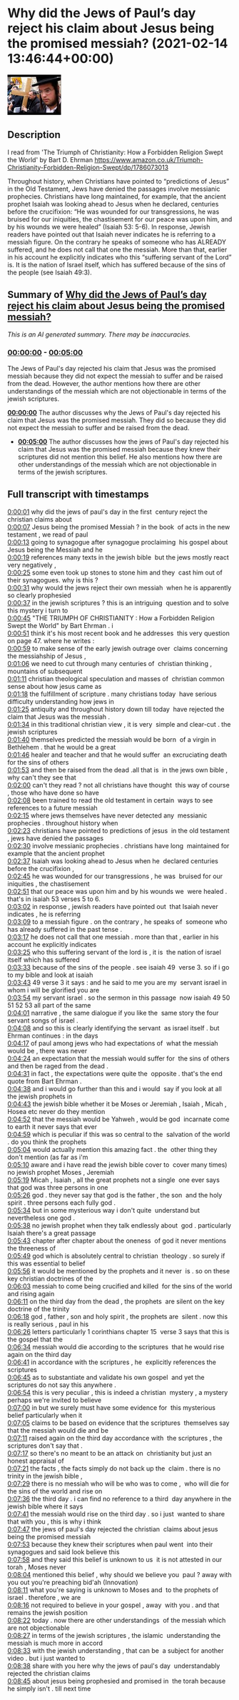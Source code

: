 # Why did the Jews of Paul’s day reject his claim about Jesus being the promised messiah? (2021-02-14 13:46:44+00:00)

![alt Why did the Jews of Paul’s day reject his claim about Jesus being the promised messiah?](6_NfquS4Enk.jpg "Why did the Jews of Paul’s day reject his claim about Jesus being the promised messiah?")

## Description

I read from 'The Triumph of Christianity: How a Forbidden Religion Swept the World' by Bart D. Ehrman https://www.amazon.co.uk/Triumph-Christianity-Forbidden-Religion-Swept/dp/1786073013

Throughout history, when Christians have pointed to “predictions of Jesus” in the Old Testament, Jews have denied the passages involve messianic prophecies. Christians have long maintained, for example, that the ancient prophet Isaiah was looking ahead to Jesus when he declared, centuries before the crucifixion: “He was wounded for our transgressions, he was bruised for our iniquities, the chastisement for our peace was upon him, and by his wounds we were healed” (Isaiah 53: 5-6). In response, Jewish readers have pointed out that Isaiah never indicates he is referring to a messiah figure. On the contrary he speaks of someone who has ALREADY suffered, and he does not call that one the messiah. More than that, earlier in his account he explicitly indicates who this “suffering servant of the Lord” is. It is the nation of Israel itself, which has suffered because of the sins of the people (see Isaiah 49:3).

## Summary of [Why did the Jews of Paul’s day reject his claim about Jesus being the promised messiah?](https://www.youtube.com/watch?v=6_NfquS4Enk)


*This is an AI generated summary. There may be inaccuracies. [](/)*

### [00:00:00](https://www.youtube.com/watch?v=6_NfquS4Enk&t=0) - [00:05:00](https://www.youtube.com/watch?v=6_NfquS4Enk&t=300)

The Jews of Paul's day rejected his claim that Jesus was the promised messiah because they did not expect the messiah to suffer and be raised from the dead. However, the author mentions how there are other understandings of the messiah which are not objectionable in terms of the jewish scriptures.

**[00:00:00](https://www.youtube.com/watch?v=6_NfquS4Enk&t=0)** The author discusses why the Jews of Paul's day rejected his claim that Jesus was the promised messiah. They did so because they did not expect the messiah to suffer and be raised from the dead.
* **[00:05:00](https://www.youtube.com/watch?v=6_NfquS4Enk&t=300)** The author discusses how the jews of Paul's day rejected his claim that Jesus was the promised messiah because they knew their scriptures did not mention this belief. He also mentions how there are other understandings of the messiah which are not objectionable in terms of the jewish scriptures.

## Full transcript with timestamps

[0:00:01](https://youtu.be/6_NfquS4Enk?t=1) why did the jews of paul's day in the first 
century reject the christian claims about    
[0:00:07](https://youtu.be/6_NfquS4Enk?t=7) Jesus being the promised Messiah ? in the book 
of acts in the new testament , we read of paul  
[0:00:13](https://youtu.be/6_NfquS4Enk?t=13) going to synagogue after synagogue proclaiming 
his gospel about Jesus being the Messiah and he  
[0:00:19](https://youtu.be/6_NfquS4Enk?t=19) references many texts in the jewish bible 
but the jews mostly react very negatively ,  
[0:00:25](https://youtu.be/6_NfquS4Enk?t=25) some even took up stones to stone him and they 
cast him out of their synagogues.  why is this ?  
[0:00:31](https://youtu.be/6_NfquS4Enk?t=31) why would the jews reject their own messiah 
when he is apparently so clearly prophesied  
[0:00:37](https://youtu.be/6_NfquS4Enk?t=37) in the jewish scriptures ? this is an intriguing 
question and to solve this mystery i turn to  
[0:00:45](https://youtu.be/6_NfquS4Enk?t=45) "THE TRIUMPH OF CHRISTIANITY : How a Forbidden Religion Swept the World" by Bart Ehrman . i  
[0:00:51](https://youtu.be/6_NfquS4Enk?t=51) think it's his most recent book and he addresses 
this very question on page 47. where he writes :  
[0:00:59](https://youtu.be/6_NfquS4Enk?t=59) to make sense of the early jewish outrage over 
claims concerning the messiahship of Jesus ,  
[0:01:06](https://youtu.be/6_NfquS4Enk?t=66) we need to cut through many centuries of 
christian thinking , mountains of subsequent    
[0:01:11](https://youtu.be/6_NfquS4Enk?t=71) christian theological speculation and masses of 
christian common sense about how jesus came as  
[0:01:18](https://youtu.be/6_NfquS4Enk?t=78) the fulfillment of scripture . many christians today 
have serious difficulty understanding how jews in    
[0:01:25](https://youtu.be/6_NfquS4Enk?t=85) antiquity and throughout history down till today 
have rejected the claim that Jesus was the messiah .  
[0:01:34](https://youtu.be/6_NfquS4Enk?t=94) in this traditional christian view , it is very 
simple and clear-cut . the jewish scriptures  
[0:01:40](https://youtu.be/6_NfquS4Enk?t=100) themselves predicted the messiah would be born 
of a virgin in Bethlehem . that he would be a great  
[0:01:46](https://youtu.be/6_NfquS4Enk?t=106) healer and teacher and that he would suffer 
an excruciating death for the sins of others  
[0:01:53](https://youtu.be/6_NfquS4Enk?t=113) and then be raised from the dead .all that is 
in the jews own bible , why can't they see that  
[0:02:00](https://youtu.be/6_NfquS4Enk?t=120) can't they read ? not all christians have thought 
this way of course , those who have done so have    
[0:02:08](https://youtu.be/6_NfquS4Enk?t=128) been trained to read the old testament in certain 
ways to see references to a future messiah  
[0:02:15](https://youtu.be/6_NfquS4Enk?t=135) where jews themselves have never detected any 
messianic prophecies . throughout history when  
[0:02:23](https://youtu.be/6_NfquS4Enk?t=143) christians have pointed to predictions of jesus 
in the old testament , jews have denied the passages  
[0:02:30](https://youtu.be/6_NfquS4Enk?t=150) involve messianic prophecies . christians have long 
maintained for example that the ancient prophet    
[0:02:37](https://youtu.be/6_NfquS4Enk?t=157) Isaiah was looking ahead to Jesus when he 
declared centuries before the crucifixion ,  
[0:02:45](https://youtu.be/6_NfquS4Enk?t=165) he was wounded for our transgressions , he was 
bruised for our iniquities , the chastisement  
[0:02:51](https://youtu.be/6_NfquS4Enk?t=171) that our peace was upon him and by his wounds we 
were healed . that's in isaiah 53 verses 5 to 6.  
[0:03:02](https://youtu.be/6_NfquS4Enk?t=182) in response , jewish readers have pointed out 
that Isaiah never indicates , he is referring  
[0:03:09](https://youtu.be/6_NfquS4Enk?t=189) to a messiah figure . on the contrary , he speaks of 
someone who has already suffered in the past tense .  
[0:03:17](https://youtu.be/6_NfquS4Enk?t=197) he does not call that one messiah . more than that ,
earlier in his account he explicitly indicates  
[0:03:25](https://youtu.be/6_NfquS4Enk?t=205) who this suffering servant of the lord is , it is 
the nation of israel itself which has suffered    
[0:03:33](https://youtu.be/6_NfquS4Enk?t=213) because of the sins of the people . see isaiah 49 
verse 3. so if i go to my bible and look at isaiah    
[0:03:43](https://youtu.be/6_NfquS4Enk?t=223) 49 verse 3 it says : and he said to me you are my 
servant israel in whom i will be glorified you are    
[0:03:54](https://youtu.be/6_NfquS4Enk?t=234) my servant israel . so the sermon in this passage 
now isaiah 49 50 51 52 53 all part of the same    
[0:04:01](https://youtu.be/6_NfquS4Enk?t=241) narrative , the same dialogue if you like the 
same story the four servant songs of israel .  
[0:04:08](https://youtu.be/6_NfquS4Enk?t=248) and so this is clearly identifying the servant 
as israel itself . but Ehrman continues : in the days  
[0:04:17](https://youtu.be/6_NfquS4Enk?t=257) of paul among jews who had expectations of 
what the messiah would be , there was never    
[0:04:24](https://youtu.be/6_NfquS4Enk?t=264) an expectation that the messiah would suffer for 
the sins of others and then be raged from the dead .  
[0:04:31](https://youtu.be/6_NfquS4Enk?t=271) in fact , the expectations were quite the 
opposite . that's the end quote from Bart Ehrman .  
[0:04:38](https://youtu.be/6_NfquS4Enk?t=278) and i would go further than this and i would 
say if you look at all the jewish prophets in    
[0:04:43](https://youtu.be/6_NfquS4Enk?t=283) the jewish bible whether it be Moses or Jeremiah ,
Isaiah , Micah , Hosea etc never do they mention    
[0:04:52](https://youtu.be/6_NfquS4Enk?t=292) that the messiah would be Yahweh , would be god 
incarnate come to earth it never says that ever   
[0:04:59](https://youtu.be/6_NfquS4Enk?t=299) which is peculiar if this was so central to the 
salvation of the world . do you think the prophets    
[0:05:04](https://youtu.be/6_NfquS4Enk?t=304) would actually mention this amazing fact . the 
other thing they don't mention (as far as i'm  
[0:05:10](https://youtu.be/6_NfquS4Enk?t=310) aware and i have read the jewish bible cover to 
cover many times) no jewish prophet Moses , Jeremiah  
[0:05:19](https://youtu.be/6_NfquS4Enk?t=319) Micah , Isaiah , all the great prophets not a single 
one ever says that god was three persons in one    
[0:05:26](https://youtu.be/6_NfquS4Enk?t=326) god . they never say that god is the father , the son 
and the holy spirit . three persons each fully god .  
[0:05:34](https://youtu.be/6_NfquS4Enk?t=334) but in some mysterious way i don't quite 
understand but nevertheless one god .  
[0:05:38](https://youtu.be/6_NfquS4Enk?t=338) no jewish prophet when they talk endlessly about 
god . particularly Isaiah there's a great passage    
[0:05:43](https://youtu.be/6_NfquS4Enk?t=343) chapter after chapter about the oneness 
of god it never mentions the threeness of  
[0:05:49](https://youtu.be/6_NfquS4Enk?t=349) god which is absolutely central to christian 
theology . so surely if this was essential to belief  
[0:05:56](https://youtu.be/6_NfquS4Enk?t=356) it would be mentioned by the prophets and it never 
is . so on these key christian doctrines of the    
[0:06:03](https://youtu.be/6_NfquS4Enk?t=363) messiah to come being crucified and killed 
for the sins of the world and rising again    
[0:06:11](https://youtu.be/6_NfquS4Enk?t=371) on the third day from the dead , the prophets 
are silent on the key doctrine of the trinity  
[0:06:18](https://youtu.be/6_NfquS4Enk?t=378) god , father , son and holy spirit , the prophets are 
silent . now this is really serious , paul in his  
[0:06:26](https://youtu.be/6_NfquS4Enk?t=386) letters particularly 1 corinthians chapter 15 
verse 3 says that this is the gospel that the  
[0:06:34](https://youtu.be/6_NfquS4Enk?t=394) messiah would die according to the scriptures 
that he would rise again on the third day  
[0:06:41](https://youtu.be/6_NfquS4Enk?t=401) in accordance with the scriptures , he 
explicitly references the scriptures    
[0:06:45](https://youtu.be/6_NfquS4Enk?t=405) as to substantiate and validate his own gospel 
and yet the scriptures do not say this anywhere .  
[0:06:54](https://youtu.be/6_NfquS4Enk?t=414) this is very peculiar , this is indeed a christian 
mystery , a mystery perhaps we're invited to believe    
[0:07:00](https://youtu.be/6_NfquS4Enk?t=420) in but we surely must have some evidence for 
this mysterious belief particularly when it    
[0:07:05](https://youtu.be/6_NfquS4Enk?t=425) claims to be based on evidence that the scriptures 
themselves say that the messiah would die and be    
[0:07:11](https://youtu.be/6_NfquS4Enk?t=431) raised again on the third day accordance with 
the scriptures , the scriptures don't say that .  
[0:07:17](https://youtu.be/6_NfquS4Enk?t=437) so there's no meant to be an attack on 
christianity but just an honest appraisal of   
[0:07:21](https://youtu.be/6_NfquS4Enk?t=441) the facts , the facts simply do not back up the 
claim . there is no trinity in the jewish bible ,   
[0:07:29](https://youtu.be/6_NfquS4Enk?t=449) there is no messiah who will be who was to come , 
who will die for the sins of the world and rise on    
[0:07:36](https://youtu.be/6_NfquS4Enk?t=456) the third day . i can find no reference to a third 
day anywhere in the jewish bible where it says    
[0:07:41](https://youtu.be/6_NfquS4Enk?t=461) the messiah would rise on the third day . so i just 
wanted to share that with you , this is why i think    
[0:07:47](https://youtu.be/6_NfquS4Enk?t=467) the jews of paul's day rejected the christian 
claims about jesus being the promised messiah    
[0:07:53](https://youtu.be/6_NfquS4Enk?t=473) because they knew their scriptures when paul went 
into their synagogues and said look believe this    
[0:07:58](https://youtu.be/6_NfquS4Enk?t=478) and they said this belief is unknown to us 
it is not attested in our torah , Moses never    
[0:08:04](https://youtu.be/6_NfquS4Enk?t=484) mentioned this belief , why should we believe you 
paul ? away with you out you're preaching bid'ah (Innovation)  
[0:08:11](https://youtu.be/6_NfquS4Enk?t=491) what you're saying is unknown to Moses and 
to the prophets of israel . therefore , we are    
[0:08:16](https://youtu.be/6_NfquS4Enk?t=496) not required to believe in your gospel , away 
with you . and that remains the jewish position    
[0:08:22](https://youtu.be/6_NfquS4Enk?t=502) today . now there are other understandings 
of the messiah which are not objectionable   
[0:08:27](https://youtu.be/6_NfquS4Enk?t=507) in terms of the jewish scriptures , the islamic 
understanding the messiah is much more in accord    
[0:08:33](https://youtu.be/6_NfquS4Enk?t=513) with the jewish understanding , that can be 
a subject for another video . but i just wanted to    
[0:08:38](https://youtu.be/6_NfquS4Enk?t=518) share with you here why the jews of paul's day 
understandably rejected the christian claims    
[0:08:45](https://youtu.be/6_NfquS4Enk?t=525) about jesus being prophesied and promised in 
the torah because he simply isn't . till next time  
